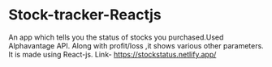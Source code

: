 # Stock-tracker-Reactjs
An app which tells you the status of stocks you purchased.Used Alphavantage API. Along with profit/loss ,it shows various other parameters.
It is made using React-js.
Link- https://stockstatus.netlify.app/
